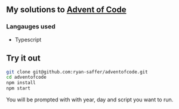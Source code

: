 ## My solutions to [Advent of Code](https://adventofcode.com/2022/about)

### Langauges used

- Typescript

## Try it out

```bash
git clone git@github.com:ryan-saffer/adventofcode.git
cd adventofcode
npm install
npm start
```

You will be prompted with with year, day and script you want to run.
